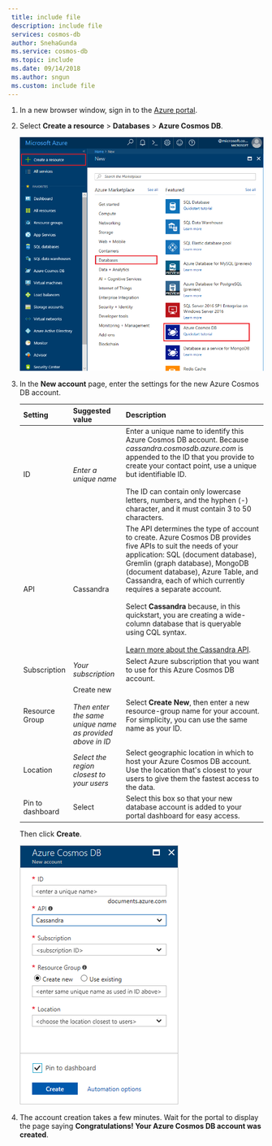 ```yaml
---
 title: include file
 description: include file
 services: cosmos-db
 author: SnehaGunda
 ms.service: cosmos-db
 ms.topic: include
 ms.date: 09/14/2018
 ms.author: sngun
 ms.custom: include file
---
```


1. In a new browser window, sign in to the [Azure portal](https://portal.azure.com/).

2. Select **Create a resource** > **Databases** > **Azure Cosmos DB**.
   
   ![The Azure portal Databases pane](./media/cosmos-db-create-dbaccount-cassandra/create-nosql-db-databases-json-tutorial-1.png)

3. In the **New account** page, enter the settings for the new Azure Cosmos DB account. 
 
    Setting|Suggested value|Description
    ---|---|---
    ID|*Enter a unique name*|Enter a unique name to identify this Azure Cosmos DB account. Because *cassandra.cosmosdb.azure.com* is appended to the ID that you provide to create your contact point, use a unique but identifiable ID.<br><br>The ID can contain only lowercase letters, numbers, and the hyphen (-) character, and it must contain 3 to 50 characters.
    API|Cassandra|The API determines the type of account to create. Azure Cosmos DB provides five APIs to suit the needs of your application: SQL (document database), Gremlin (graph database), MongoDB (document database), Azure Table, and Cassandra, each of which currently requires a separate account. <br><br>Select **Cassandra** because, in this quickstart, you are creating a wide-column database that is queryable using CQL syntax.<br><br>[Learn more about the Cassandra API](../articles/cosmos-db/cassandra-introduction.md).|
    Subscription|*Your subscription*|Select Azure subscription that you want to use for this Azure Cosmos DB account. 
    Resource Group|Create new<br><br>*Then enter the same unique name as provided above in ID*|Select **Create New**, then enter a new resource-group name for your account. For simplicity, you can use the same name as your ID. 
    Location|*Select the region closest to your users*|Select geographic location in which to host your Azure Cosmos DB account. Use the location that's closest to your users to give them the fastest access to the data.
    Pin to dashboard | Select | Select this box so that your new database account is added to your portal dashboard for easy access.

    Then click **Create**.

    ![The new account page for Azure Cosmos DB](./media/cosmos-db-create-dbaccount-cassandra/azure-cosmos-db-create-new-account.png)

4. The account creation takes a few minutes. Wait for the portal to display the page saying **Congratulations! Your Azure Cosmos DB account was created**.

